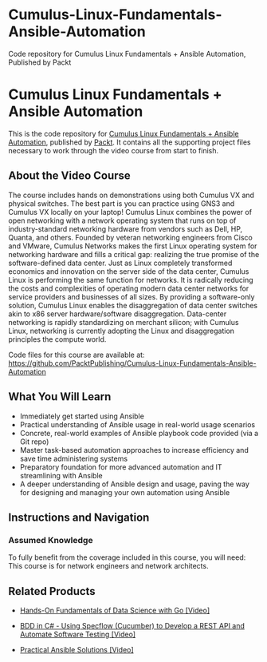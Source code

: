 # Cumulus-Linux-Fundamentals-Ansible-Automation
Code repository for Cumulus Linux Fundamentals + Ansible Automation, Published by Packt
# Cumulus Linux Fundamentals + Ansible Automation
This is the code repository for [Cumulus Linux Fundamentals + Ansible Automation](https://www.packtpub.com/networking-and-servers/practical-ansible-solutions-video?utm_source=github&utm_medium=repository&utm_campaign=9781788476904), published by [Packt](https://www.packtpub.com/?utm_source=github). It contains all the supporting project files necessary to work through the video course from start to finish.
## About the Video Course
The course includes hands on demonstrations using both Cumulus VX and physical switches. The best part is you can practice using GNS3 and Cumulus VX locally on your laptop! Cumulus Linux combines the power of open networking with a network operating system that runs on top of industry-standard networking hardware from vendors such as Dell, HP, Quanta, and others. Founded by veteran networking engineers from Cisco and VMware, Cumulus Networks makes the first Linux operating system for networking hardware and fills a critical gap: realizing the true promise of the software-defined data center. Just as Linux completely transformed economics and innovation on the server side of the data center, Cumulus Linux is performing the same function for networks. It is radically reducing the costs and complexities of operating modern data center networks for service providers and businesses of all sizes. By providing a software-only solution, Cumulus Linux enables the disaggregation of data center switches akin to x86 server hardware/software disaggregation. Data-center networking is rapidly standardizing on merchant silicon; with Cumulus Linux, networking is currently adopting the Linux and disaggregation principles the compute world.

Code files for this course are available at: https://github.com/PacktPublishing/Cumulus-Linux-Fundamentals-Ansible-Automation

<H2>What You Will Learn</H2>
<DIV class=book-info-will-learn-text>
<UL>
<LI>Immediately get started using Ansible&nbsp; 
<LI>Practical understanding of Ansible usage in real-world usage scenarios&nbsp; 
<LI>Concrete, real-world examples of Ansible playbook code provided (via a Git repo)&nbsp; 
<LI>Master task-based automation approaches to increase efficiency and save time administering systems&nbsp; 
<LI>Preparatory foundation for more advanced automation and IT streamlining with Ansible 
<LI>A deeper understanding of Ansible design and usage, paving the way for designing and managing your own automation using Ansible </LI></UL></DIV>

## Instructions and Navigation
### Assumed Knowledge
To fully benefit from the coverage included in this course, you will need:<br/>
This course is for network engineers and network architects.

   

## Related Products
* [Hands-On Fundamentals of Data Science with Go [Video]](https://www.packtpub.com/networking-and-servers/practical-ansible-solutions-video?utm_source=github&utm_medium=repository&utm_campaign=9781788476904)

* [BDD in C# - Using Specflow (Cucumber) to Develop a REST API and Automate Software Testing [Video]](https://www.packtpub.com/networking-and-servers/practical-ansible-solutions-video?utm_source=github&utm_medium=repository&utm_campaign=9781788476904)

* [Practical Ansible Solutions [Video]](https://www.packtpub.com/networking-and-servers/practical-ansible-solutions-video?utm_source=github&utm_medium=repository&utm_campaign=9781788476904)

